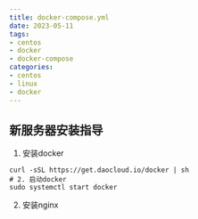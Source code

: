 ```yaml
---
title: docker-compose.yml
date: 2023-05-11
tags:
- centos
- docker
- docker-compose
categories:
- centos
- linux
- docker
---
```


## 新服务器安装指导

1. 安装docker

```shell
curl -sSL https://get.daocloud.io/docker | sh
# 2. 启动docker
sudo systemctl start docker
```

2. 安装nginx

```shell

```
